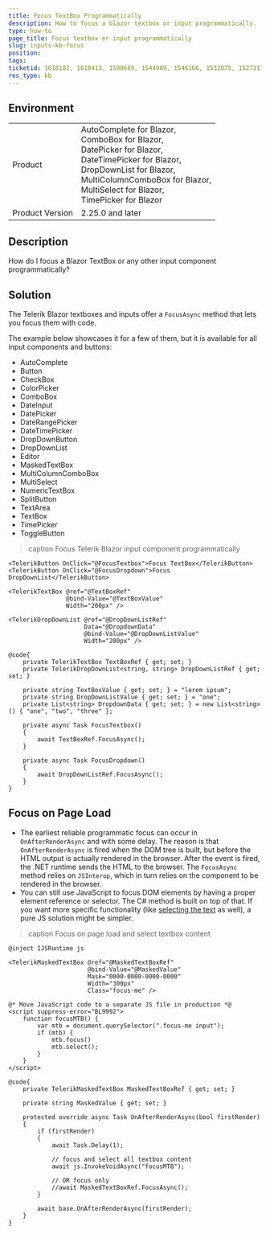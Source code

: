 ```yaml
---
title: Focus TextBox Programmatically
description: How to focus a blazor textbox or input programmatically.
type: how-to
page_title: Focus textbox or input programmatically
slug: inputs-kb-focus
position: 
tags: 
ticketid: 1618182, 1610413, 1590689, 1544989, 1546166, 1532875, 1527317
res_type: kb
---
```


## Environment

<table>
    <tbody>
        <tr>
            <td>Product</td>
            <td>
                AutoComplete for Blazor,<br />
                ComboBox for Blazor,<br />
                DatePicker for Blazor,<br />
                DateTimePicker for Blazor,<br />
                DropDownList for Blazor,<br />
                MultiColumnComboBox for Blazor,<br />
                MultiSelect for Blazor,<br />
                TimePicker for Blazor
            </td>
        </tr>
        <tr>
            <td>Product Version</td>
            <td>2.25.0 and later</td>
        </tr>
    </tbody>
</table>

## Description

How do I focus a Blazor TextBox or any other input component programmatically?

## Solution

The Telerik Blazor textboxes and inputs offer a `FocusAsync` method that lets you focus them with code.

The example below showcases it for a few of them, but it is available for all input components and buttons:

* AutoComplete
* Button
* CheckBox
* ColorPicker
* ComboBox
* DateInput
* DatePicker
* DateRangePicker
* DateTimePicker
* DropDownButton
* DropDownList
* Editor
* MaskedTextBox
* MultiColumnComboBox
* MultiSelect
* NumericTextBox
* SplitButton
* TextArea
* TextBox
* TimePicker
* ToggleButton

>caption Focus Telerik Blazor input component programmatically

````RAZOR
<TelerikButton OnClick="@FocusTextbox">Focus TextBox</TelerikButton>
<TelerikButton OnClick="@FocusDropdown">Focus DropDownList</TelerikButton>

<TelerikTextBox @ref="@TextBoxRef"
                @bind-Value="@TextBoxValue"
                Width="200px" />

<TelerikDropDownList @ref="@DropDownListRef"
                     Data="@DropdownData"
                     @bind-Value="@DropDownListValue"
                     Width="200px" />

@code{
    private TelerikTextBox TextBoxRef { get; set; }
    private TelerikDropDownList<string, string> DropDownListRef { get; set; }

    private string TextBoxValue { get; set; } = "lorem ipsum";
    private string DropDownListValue { get; set; } = "one";
    private List<string> DropdownData { get; set; } = new List<string>() { "one", "two", "three" };

    private async Task FocusTextbox()
    {
        await TextBoxRef.FocusAsync();
    }

    private async Task FocusDropdown()
    {
        await DropDownListRef.FocusAsync();
    }
}
````

## Focus on Page Load

* The earliest reliable programmatic focus can occur in `OnAfterRenderAsync` and with some delay. The reason is that `OnAfterRenderAsync` is fired when the DOM tree is built, but before the HTML output is actually rendered in the browser. After the event is fired, the .NET runtime sends the HTML to the browser.
The `FocusAsync` method relies on `JSInterop`, which in turn relies on the component to be rendered in the browser.
* You can still use JavaScript to focus DOM elements by having a proper element reference or selector. The C# method is built on top of that. If you want more specific functionality (like <a href="https://feedback.telerik.com/blazor/1454982-always-highlight-all-numerictextbox-content-on-focus" target="_blank">selecting the text</a> as well), a pure JS solution might be simpler.

>caption Focus on page load and select textbox content

````RAZOR
@inject IJSRuntime js

<TelerikMaskedTextBox @ref="@MaskedTextBoxRef"
                      @bind-Value="@MaskedValue"
                      Mask="0000-0000-0000-0000"
                      Width="300px"
                      Class="focus-me" />

@* Move JavaScript code to a separate JS file in production *@
<script suppress-error="BL9992">
    function focusMTB() {
        var mtb = document.querySelector(".focus-me input");
        if (mtb) {
            mtb.focus()
            mtb.select();
        }
    }
</script>

@code{
    private TelerikMaskedTextBox MaskedTextBoxRef { get; set; }

    private string MaskedValue { get; set; }

    protected override async Task OnAfterRenderAsync(bool firstRender)
    {
        if (firstRender)
        {
            await Task.Delay(1);

            // focus and select all textbox content
            await js.InvokeVoidAsync("focusMTB");

            // OR focus only
            //await MaskedTextBoxRef.FocusAsync();
        }

        await base.OnAfterRenderAsync(firstRender);
    }
}
````
